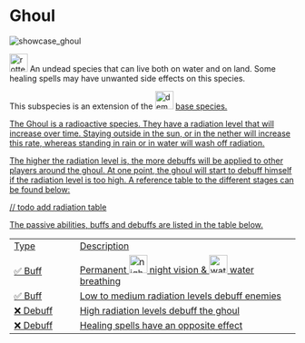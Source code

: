 # Ghoul

<img src="showcase_ghoul.png" alt="showcase_ghoul" title="Ghoul Showcase"/>

<img src="item_rotten_flesh.png" alt="rotten_flesh" width="32" style="inline" title="Rotten Flesh"/> An undead species that can live both on water and on land. Some healing spells may have unwanted side effects on this species.

<tip>This subspecies is an extension of the <img src="item_fire_charge.png" alt="demon_icon" width="32" style="inline" title="Demon Icon"/> <a href="Demon.md"/> base species.</tip>

<chapter title="Key Ability">

<chapter title="Undead Radiation">

The Ghoul is a radioactive species.
They have a radiation level that will increase over time.
Staying outside in the sun, or in the nether will increase this rate,
whereas standing in rain or in water will wash off radiation.

The higher the radiation level is,
the more debuffs will be applied to other players around the ghoul.
At one point, the ghoul will start to debuff himself if the radiation level is too high.
A reference table to the different stages can be found below:

// todo add radiation table

</chapter>

</chapter>

<chapter title="Passive Abilities">

The passive abilities, buffs and debuffs are listed in the table below.

<table>
    <tr>
        <td width="100">Type</td>
        <td>Description</td>
    </tr>
    <tr>
        <td>✅ Buff</td>
        <td>Permanent <img src="effect_night_vision.png" alt="night_vision_icon" width="32" style="inline" title="Night vision"/> night vision & <img src="effect_water_breathing.png" alt="water_breathing" width="32" style="inline" title="Water Breathing"/> water breathing</td>
    </tr>
    <tr>
        <td>✅ Buff</td>
        <td>Low to medium radiation levels debuff enemies</td>
    </tr>
    <tr>
        <td>❌ Debuff</td>
        <td>High radiation levels debuff the ghoul</td>
    </tr>
    <tr>
        <td>❌ Debuff</td>
        <td>Healing spells have an opposite effect</td>
    </tr>
</table>

</chapter>